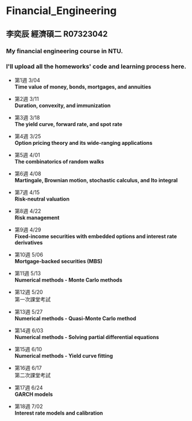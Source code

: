 # Financial_Engineering

## 李奕辰 經濟碩二 R07323042

### My financial engineering course in NTU. 
### I'll upload all the homeworks' code and learning process here.

* 第1週	3/04 	
**Time value of money, bonds, mortgages, and annuities**

* 第2週	3/11 	
**Duration, convexity, and immunization**  	
* 第3週	3/18 	
**The yield curve, forward rate, and spot rate**  	
* 第4週	3/25 	
**Option pricing theory and its wide-ranging applications**  	
* 第5週	4/01 	
**The combinatorics of random walks**  	
* 第6週	4/08 	
**Martingale, Brownian motion, stochastic calculus, and Ito integral**  	
* 第7週	4/15 	
**Risk-neutral valuation**  	
* 第8週	4/22 	
**Risk management**  	
* 第9週	4/29 	
**Fixed-income securities with embedded options and interest rate derivatives**  	
* 第10週	5/06 	
**Mortgage-backed securities (MBS)** 	
* 第11週	5/13 	
**Numerical methods - Monte Carlo methods** 	
* 第12週	5/20 	
第一次課堂考試  	
* 第13週	5/27 	
**Numerical methods - Quasi-Monte Carlo method** 	
* 第14週	6/03 	
**Numerical methods - Solving partial differential equations**  	
* 第15週	6/10 	
**Numerical methods - Yield curve fitting**  	
* 第16週	6/17 	
第二次課堂考試  	
* 第17週	6/24 	
**GARCH models**  	
* 第18週	7/02 	
**Interest rate models and calibration**  	
